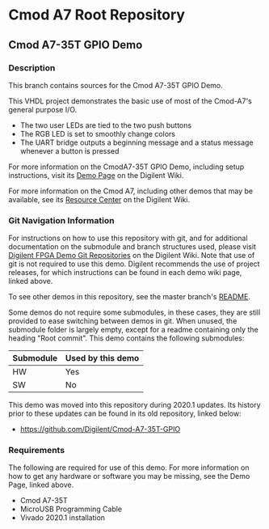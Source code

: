 # Cmod A7 Root Repository

## Cmod A7-35T GPIO Demo

### Description

This branch contains sources for the Cmod A7-35T GPIO Demo.

This VHDL project demonstrates the basic use of most of the Cmod-A7's general purpose I/O.

* The two user LEDs are tied to the two push buttons
* The RGB LED is set to smoothly change colors
* The UART bridge outputs a beginning message and a status message whenever a button is pressed

For more information on the CmodA7-35T GPIO Demo, including setup instructions, visit its [Demo Page](https://reference.digilentinc.com/reference/programmable-logic/cmod-a7/demos/gpio) on the Digilent Wiki.

For more information on the Cmod A7, including other demos that may be available, see its [Resource Center](https://reference.digilentinc.com/reference/programmable-logic/cmod-a7/start) on the Digilent Wiki.

### Git Navigation Information

For instructions on how to use this repository with git, and for additional documentation on the submodule and branch structures used, please visit [Digilent FPGA Demo Git Repositories](https://reference.digilentinc.com/reference/programmable-logic/documents/git) on the Digilent Wiki. Note that use of git is not required to use this demo. Digilent recommends the use of project releases, for which instructions can be found in each demo wiki page, linked above.

To see other demos in this repository, see the master branch's [README](https://github.com/Digilent/Cmod-A7).

Some demos do not require some submodules, in these cases, they are still provided to ease switching between demos in git. When unused, the submodule folder is largely empty, except for a readme containing only the heading "Root commit". This demo contains the following submodules:

| Submodule | Used by this demo |
|-----------|-------------------|
| HW        | Yes        |
| SW        | No         |

This demo was moved into this repository during 2020.1 updates. Its history prior to these updates can be found in its old repository, linked below:
* https://github.com/Digilent/Cmod-A7-35T-GPIO

### Requirements

The following are required for use of this demo. For more information on how to get any hardware or software you may be missing, see the Demo Page, linked above.

* Cmod A7-35T
* MicroUSB Programming Cable
* Vivado 2020.1 installation
